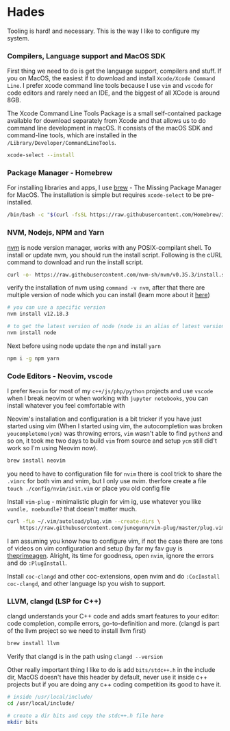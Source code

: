 # Hades
Tooling is hard! and necessary. This is the way I like to configure my system. 

### Compilers, Language support and MacOS SDK 
First thing we need to do is get the language support, compilers and stuff. If you on MacOS, the easiest if to download and install `Xcode/Xcode Command Line`. I prefer xcode command line tools because I use `vim` and `vscode` for code editors and rarely need an IDE, and the biggest of all XCode is around 8GB.

The Xcode Command Line Tools Package is a small self-contained package available for download separately from Xcode and that allows us to do command line development in macOS. It consists of the macOS SDK and command-line tools, which are installed in the `/Library/Developer/CommandLineTools`.

```bash 
xcode-select --install
```

### Package Manager - Homebrew
For installing libraries and apps, I use [brew](https://brew.sh/) - The Missing Package Manager for MacOS. The installation is simple but requires `xcode-select` to be pre-installed.

```bash 
/bin/bash -c "$(curl -fsSL https://raw.githubusercontent.com/Homebrew/install/master/install.sh)"
```

### NVM, Nodejs, NPM and Yarn
[nvm](https://github.com/nvm-sh/nvm#about) is node version manager, works with any POSIX-compilant shell. To install or update nvm, you should run the install script. Following is the cURL command to download and run the install script.

```bash 
curl -o- https://raw.githubusercontent.com/nvm-sh/nvm/v0.35.3/install.sh | bash
```
verify the installation of nvm using `command -v nvm`, after that there are multiple version of node which you can install (learn more about it [here](https://github.com/nvm-sh/nvm#about))
```bash
# you can use a specific version 
nvm install v12.18.3 

# to get the latest version of node (node is an alias of latest version)
nvm install node 
```
Next before using node update the `npm` and install `yarn` 
```bash 
npm i -g npm yarn
```

### Code Editors - Neovim, vscode 
I prefer `Neovim` for most of my `c++/js/php/python` projects and use `vscode` when I break neovim or when working with `jupyter notebooks`, you can install whatever you feel comfortable with

Neovim's installation and configuration is a bit tricker if you have just started using vim (When I started using vim, the autocompletion was broken `youcompleteme(ycm)` was throwing errors, `vim` wasn't able to find `python3` and so on, it took me two days to build `vim` from source and setup `ycm` still did't work so I'm using Neovim now). 

```bash 
brew install neovim
``` 

you need to have to configuration file for `nvim` there is cool trick to share the `.vimrc` for both vim and vnim, but I only use nvim. therfore create a file `touch ./config/nvim/init.vim` or place you old config file 

Install `vim-plug` - minimalistic plugin for vim ig, use whatever you like `vundle, noebundle?` that doesn't matter much.
```bash
curl -fLo ~/.vim/autoload/plug.vim --create-dirs \
    https://raw.githubusercontent.com/junegunn/vim-plug/master/plug.vim
```

I am assuming you know how to configure vim, if not the case there are tons of videos on vim configuration and setup (by far my fav guy is [theprimeagen](https://www.youtube.com/c/ThePrimeagen/videos). Alright, its time for goodness, open `nvim`, ignore the errors and do `:PlugInstall`.

Install `coc-clangd` and other coc-extensions, open nvim and do `:CocInstall coc-clangd`, and other language lsp you wish to support.

### LLVM, clangd (LSP for C++)
clangd understands your C++ code and adds smart features to your editor: code completion, compile errors, go-to-definition and more. (clangd is part of the llvm project so we need to install llvm first)

```bash
brew install llvm
```

Verify that clangd is in the path using `clangd --version`

Other really important thing I like to do is add `bits/stdc++.h` in the include dir, MacOS doesn't have this header by default, never use it inside c++ projects but if you are doing any c++ coding competition its good to have it.

```bash 
# inside /usr/local/include/
cd /usr/local/include/

# create a dir bits and copy the stdc++.h file here
mkdir bits 
```
